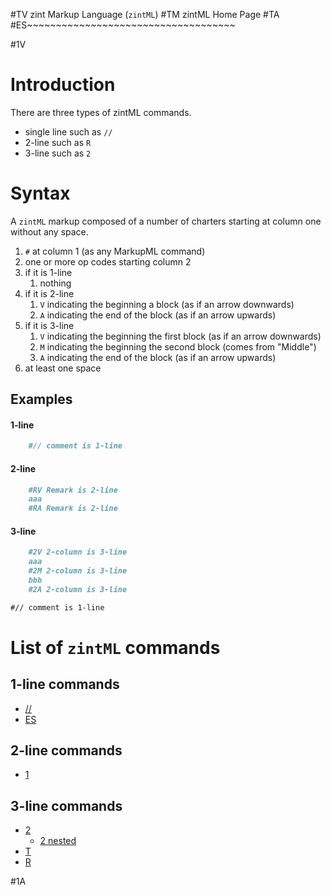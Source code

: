#TV
zint Markup Language (`zintML`)
#TM
zintML Home Page
#TA
#ES~~~~~~~~~~~~~~~~~~~~~~~~~~~~~~~~~~~~

#1V

# Introduction


There are three types of zintML commands.
- single line such as `//`
- 2-line such as `R`
- 3-line such as `2`


# Syntax
A `zintML` markup composed of a number of charters starting at column one without any space.
1. `#` at column 1 (as any MarkupML command)
1. one or more op codes starting column 2
1. if it is 1-line
    1. nothing
1. if it is 2-line
    1. `V` indicating the beginning a block (as if an arrow downwards)
    1. `A` indicating the end of the block (as if an arrow upwards)
1. if it is 3-line
    1. `V` indicating the beginning the first block (as if an arrow downwards)
    1. `M` indicating the beginning the second block (comes from "Middle")
    1. `A` indicating the end of the block (as if an arrow upwards)
1. at least one space


## Examples

#### 1-line 

```markdown
    #// comment is 1-line
```


#### 2-line

```markdown
    #RV Remark is 2-line
    aaa
    #RA Remark is 2-line
```

#### 3-line

```markdown
    #2V 2-column is 3-line
    aaa
    #2M 2-column is 3-line
    bbb
    #2A 2-column is 3-line
```

```markdown
#// comment is 1-line
```

# List of `zintML` commands

## 1-line commands
- [//](tag_comment.html)
- [ES](tag_ES.html)

## 2-line commands
- [1](tag_1.html)

## 3-line commands
- [2](tag_2.html)
    - [2 nested](tag_2_nested.html)
- [T](tag_T.html)
- [R](tag_R.html)

#1A

